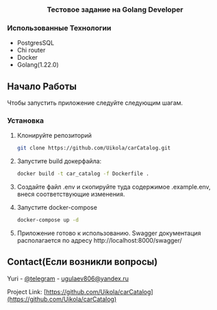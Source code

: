 <h3 align="center">Тестовое задание на Golang Developer</h3>

### Использованные Технологии

- PostgresSQL
- Chi router
- Docker
- Golang(1.22.0)

<!-- GETTING STARTED -->
## Начало Работы

Чтобы запустить приложение следуйте следующим шагам.

### Установка

1. Клонируйте репозиторий
   ```sh
   git clone https://github.com/Uikola/carCatalog.git
   ```

2. Запустите build докерфайла:
   ```sh
   docker build -t car_catalog -f Dockerfile .
   ```

3. Создайте файл .env и скопируйте туда содержимое .example.env, внеся соответствующие изменения.

4. Запустите docker-compose
   ```sh
   docker-compose up -d
   ```

5. Приложение готово к использованию. Swagger документация располагается по адресу http://localhost:8000/swagger/


<!-- CONTACT -->
## Contact(Если возникли вопросы)

Yuri - [@telegram](https://t.me/uikola) - ugulaev806@yandex.ru

Project Link: [https://github.com/Uikola/carCatalog](https://github.com/Uikola/carCatalog)